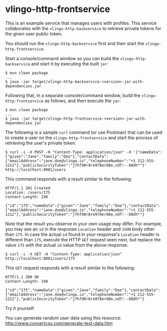 # vlingo-http-frontservice

This is an example service that manages users with profiles. This service collaborates with the
`vlingo-http-backservice` to retrieve private tokens for the given user public token.

You should run the `vlingo-http-backservice` first and then start the `vlingo-http-frontservice`.

Start a console/command window so you can build the `vlingo-http-backservice` and start it by executing the built `jar`:

```
$ mvn clean package
...
$ java -jar target/vlingo-http-backservice-<version>-jar-with-dependencies.jar
```


Following that, in a separate console/command window, build the `vlingo-http-frontservice` as follows, and then execute the `jar`:

```
$ mvn clean package
...
$ java -jar target/vlingo-http-frontservice-<version>-jar-with-dependencies.jar
```

The following is a sample `curl` command (or use Postman) that can be used to create a user on the `vlingo-http-frontservice` and start the process of retrieving the user's private token.

```
$ curl -i -X POST -H "Content-Type: application/json" -d '{"nameData":{"given":"Jane","family":"Doe"},"contactData":{"emailAddress":"jane.doe@vlingo.io","telephoneNumber":"+1 212-555-1212"},"publicSecurityToken":"jfhf90r8re978er88e,ndf!--88dh*"}' http://localhost:8081/users
```

This command responds with a result similar to the following:

```
HTTP/1.1 201 Created
Location: /users/175
Content-Length: 198

{"id":"175","nameData":{"given":"Jane","family":"Doe"},"contactData":{"emailAddress":"jane.doe@vlingo.io","telephoneNumber":"+1 212-555-1212"},"publicSecurityToken":"jfhf90r8re978er88e,ndf!--88dh*"}
```

Note that the result you observe in your own usage may differ. For example, you may see an `id` in the response `Location` header and `JSON` body other than `175`. In case the actual `id` found in your response's `Location` header is different than `175`, execute the HTTP `GET` request seen next, but replace the value `175` with the actual `id` value from the above response.

```
$ curl -i -X GET -H "Content-Type: application/json" http://localhost:8081/users/175
```

This `GET` request responds with a result similar to the following:

```
HTTP/1.1 200 OK
Content-Length: 198

{"id":"175","nameData":{"given":"Jane","family":"Doe"},"contactData":{"emailAddress":"jane.doe@vlingo.io","telephoneNumber":"+1 212-555-1212"},"publicSecurityToken":"jfhf90r8re978er88e,ndf!--88dh*"}
```

Try it yourself.

You can generate random user data using this resource:
http://www.convertcsv.com/generate-test-data.htm

